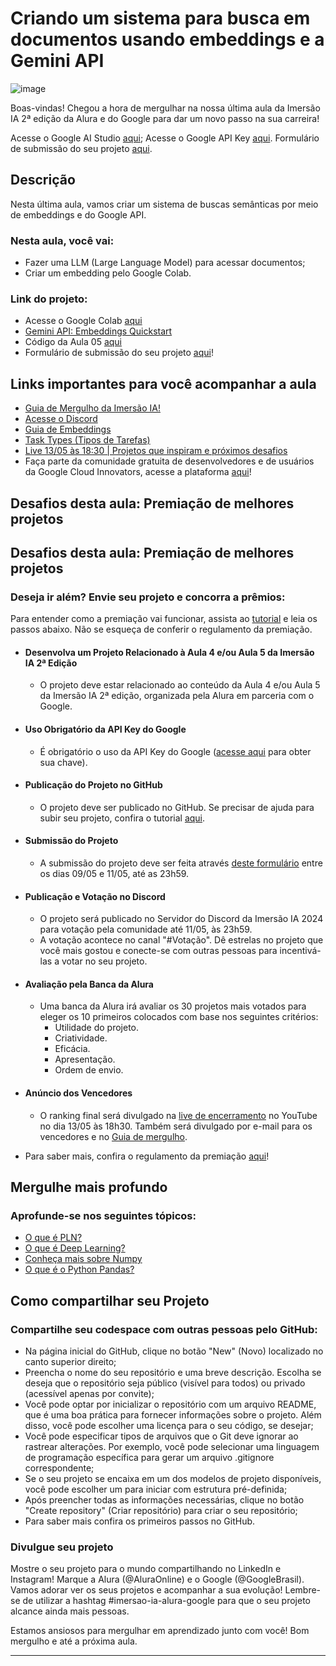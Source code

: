 # Criando um sistema para busca em documentos usando embeddings e a Gemini API

![image](https://github.com/AndreCoutinhom/alura_imersao_ia_gemini/assets/91290799/e0b7b34f-779a-419e-9200-c526b511dca1)


Boas-vindas! Chegou a hora de mergulhar na nossa última aula da Imersão IA 2ª edição da Alura e do Google para dar um novo passo na sua carreira!

Acesse o Google AI Studio [aqui](https://aistudio.google.com/app/prompts/new_chat/?utm_source=website&utm_medium=referral&utm_campaign=Alura&utm_content=);
Acesse o Google API Key [aqui](https://aistudio.google.com/app/apikey/?utm_source=website&utm_medium=referral&utm_campaign=Alura&utm_content=).
Formulário de submissão do seu projeto [aqui](https://forms.gle/xtn8UvC8spvoWEr57).

## Descrição

Nesta última aula, vamos criar um sistema de buscas semânticas por meio de embeddings e do Google API.

### Nesta aula, você vai:

* Fazer uma LLM (Large Language Model) para acessar documentos;
* Criar um embedding pelo Google Colab.

### Link do projeto:

* Acesse o Google Colab [aqui](https://colab.research.google.com/)
* [Gemini API: Embeddings Quickstart](https://colab.research.google.com/github/google-gemini/cookbook/blob/main/quickstarts/Embeddings.ipynb)
* Código da Aula 05 [aqui](https://colab.research.google.com/drive/1Dags_xXdnmps_4Shbm8bH7m8VRjxp3t5?usp=sharing)
* Formulário de submissão do seu projeto [aqui](https://forms.gle/xtn8UvC8spvoWEr57)!

## Links importantes para você acompanhar a aula

* [Guia de Mergulho da Imersão IA!](https://grupoalura.notion.site/Imers-o-IA-Guia-de-Mergulho-41ae5fadd8fd47899167a115e96244d9)
* [Acesse o Discord](https://discord.gg/Dw6zBZAFU9)
* [Guia de Embeddings](https://ai.google.dev/gemini-api/docs/embeddings?hl=pt-br)
* [Task Types (Tipos de Tarefas)](https://ai.google.dev/gemini-api/tutorials/document_search?hl=pt-br#api_changes_to_embeddings_with_model_embedding-001)
* [Live 13/05 às 18:30 | Projetos que inspiram e próximos desafios](https://youtube.com/live/0x_WCLhen7Q)
* Faça parte da comunidade gratuita de desenvolvedores e de usuários da Google Cloud Innovators, acesse a plataforma [aqui](https://cloud.google.com/innovators?hl=pt-br)!

## Desafios desta aula: Premiação de melhores projetos

## Desafios desta aula: Premiação de melhores projetos

### Deseja ir além? Envie seu projeto e concorra a prêmios:

Para entender como a premiação vai funcionar, assista ao [tutorial](https://youtu.be/bLK66y0CcR8) e leia os passos abaixo. Não se esqueça de conferir o regulamento da premiação.

* #### Desenvolva um Projeto Relacionado à Aula 4 e/ou Aula 5 da Imersão IA 2ª Edição

  * O projeto deve estar relacionado ao conteúdo da Aula 4 e/ou Aula 5 da Imersão IA 2ª edição, organizada pela Alura em parceria com o Google.

* #### Uso Obrigatório da API Key do Google

  * É obrigatório o uso da API Key do Google ([acesse aqui](https://aistudio.google.com/app/apikey/?utm_source=website&utm_medium=referral&utm_campaign=Alura&utm_content=) para obter sua chave).

* #### Publicação do Projeto no GitHub

  * O projeto deve ser publicado no GitHub. Se precisar de ajuda para subir seu projeto, confira o tutorial [aqui](https://www.youtube.com/watch?v=9IiWoiBhWiA).

* #### Submissão do Projeto

  * A submissão do projeto deve ser feita através [deste formulário](https://forms.gle/xtn8UvC8spvoWEr57) entre os dias 09/05 e 11/05, até as 23h59.

* #### Publicação e Votação no Discord

  * O projeto será publicado no Servidor do Discord da Imersão IA 2024 para votação pela comunidade até 11/05, às 23h59.
  * A votação acontece no canal "#Votação". Dê estrelas no projeto que você mais gostou e conecte-se com outras pessoas para incentivá-las a votar no seu projeto.

* #### Avaliação pela Banca da Alura

  * Uma banca da Alura irá avaliar os 30 projetos mais votados para eleger os 10 primeiros colocados com base nos seguintes critérios:
    * Utilidade do projeto.
    * Criatividade.
    * Eficácia.
    * Apresentação.
    * Ordem de envio.

* #### Anúncio dos Vencedores

  * O ranking final será divulgado na [live de encerramento](https://youtube.com/live/0x_WCLhen7Q) no YouTube no dia 13/05 às 18h30. Também será divulgado por e-mail para os vencedores e no [Guia de mergulho](https://grupoalura.notion.site/Imers-o-IA-Guia-de-Mergulho-41ae5fadd8fd47899167a115e96244d9).

* Para saber mais, confira o regulamento da premiação [aqui](https://docs.google.com/document/d/1lTk8UlujtcL4g87CWgyCItCZOLHOLYZ3/edit?usp=sharing&ouid=107556453766758279419&rtpof=true&sd=true)!

## Mergulhe mais profundo

### Aprofunde-se nos seguintes tópicos:

* [O que é PLN?](https://www.alura.com.br/artigos/o-que-e-pln)
* [O que é Deep Learning?](https://www.alura.com.br/artigos/deep-learning-deep-fake)
* [Conheça mais sobre Numpy](https://www.alura.com.br/artigos/numpy-computacao-cientifica-com-python)
* [O que é o Python Pandas?](https://www.alura.com.br/artigos/pandas-o-que-e-para-que-serve-como-instalar)

## Como compartilhar seu Projeto

### Compartilhe seu codespace com outras pessoas pelo GitHub:
* Na página inicial do GitHub, clique no botão "New" (Novo) localizado no canto superior direito;
* Preencha o nome do seu repositório e uma breve descrição. Escolha se deseja que o repositório seja público (visível para todos) ou privado (acessível apenas por convite);
* Você pode optar por inicializar o repositório com um arquivo README, que é uma boa prática para fornecer informações sobre o projeto. Além disso, você pode escolher uma licença para o seu código, se desejar;
* Você pode especificar tipos de arquivos que o Git deve ignorar ao rastrear alterações. Por exemplo, você pode selecionar uma linguagem de programação específica para gerar um arquivo .gitignore correspondente;
* Se o seu projeto se encaixa em um dos modelos de projeto disponíveis, você pode escolher um para iniciar com estrutura pré-definida;
* Após preencher todas as informações necessárias, clique no botão "Create repository" (Criar repositório) para criar o seu repositório;
* Para saber mais confira os primeiros passos no GitHub.

### Divulgue seu projeto

Mostre o seu projeto para o mundo compartilhando no LinkedIn e Instagram! Marque a Alura (@AluraOnline) e o Google (@GoogleBrasil). Vamos adorar ver os seus projetos e acompanhar a sua evolução! Lembre-se de utilizar a hashtag #imersao-ia-alura-google para que o seu projeto alcance ainda mais pessoas.

Estamos ansiosos para mergulhar em aprendizado junto com você! Bom mergulho e até a próxima aula.


---

